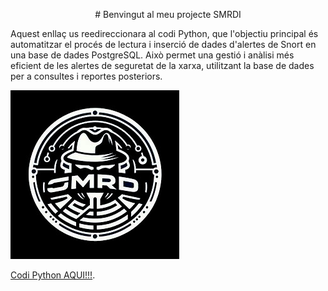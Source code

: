 <p align="center">
  # Benvingut al meu projecte SMRDI
</p>

Aquest enllaç us reedireccionara al codi Python, que l'objectiu principal és automatitzar el procés de lectura i inserció de dades d'alertes de Snort en una base de dades PostgreSQL. Això permet una gestió i anàlisi més eficient de les alertes de seguretat de la xarxa, utilitzant la base de dades per a consultes i reportes posteriors. 

![./613e27bb-726f-4501-b4e6-a187c1134903.jpg.png](https://github.com/ahmedbelhadi7e6/Project-SMRDI/blob/main/613e27bb-726f-4501-b4e6-a187c1134903.jpg)


[Codi Python AQUI!!!](https://github.com/ahmedbelhadi7e6/Project-SMRDI/blob/main/process_snort_logs.py).
